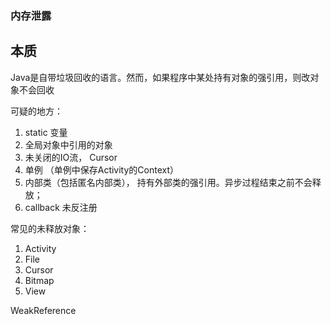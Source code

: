 ### 内存泄露

## 本质
Java是自带垃圾回收的语言。然而，如果程序中某处持有对象的强引用，则改对象不会回收

可疑的地方：
1. static 变量
2. 全局对象中引用的对象
3. 未关闭的IO流， Cursor
4. 单例 （单例中保存Activity的Context）
5. 内部类（包括匿名内部类）， 持有外部类的强引用。异步过程结束之前不会释放；
6. callback 未反注册

常见的未释放对象：
1. Activity
2. File
3. Cursor
4. Bitmap
5. View

WeakReference